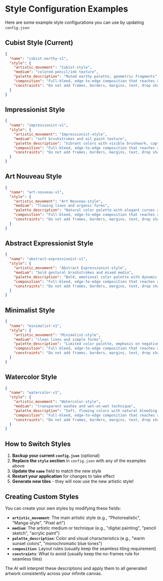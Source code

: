 # Style Configuration Examples

Here are some example style configurations you can use by updating `config.json`:

## Cubist Style (Current)

```json
{
  "name": "cubist-earthy-v1",
  "style": {
    "artistic_movement": "Cubist-style",
    "medium": "colored-pencil/ink texture",
    "palette_description": "Muted earthy palette, geometric fragments",
    "composition": "Full-bleed, edge-to-edge composition that reaches all four sides; seamless continuation to neighboring tiles",
    "constraints": "Do not add frames, borders, margins, text, drop shadows, or vignettes"
  }
}
```

## Impressionist Style

```json
{
  "name": "impressionist-v1",
  "style": {
    "artistic_movement": "Impressionist-style",
    "medium": "soft brushstrokes and oil paint texture",
    "palette_description": "Vibrant colors with visible brushwork, capturing light and atmosphere",
    "composition": "Full-bleed, edge-to-edge composition that reaches all four sides; seamless continuation to neighboring tiles",
    "constraints": "Do not add frames, borders, margins, text, drop shadows, or vignettes"
  }
}
```

## Art Nouveau Style

```json
{
  "name": "art-nouveau-v1",
  "style": {
    "artistic_movement": "Art Nouveau-style",
    "medium": "flowing lines and organic forms",
    "palette_description": "Natural color palette with elegant curves and botanical motifs",
    "composition": "Full-bleed, edge-to-edge composition that reaches all four sides; seamless continuation to neighboring tiles",
    "constraints": "Do not add frames, borders, margins, text, drop shadows, or vignettes"
  }
}
```

## Abstract Expressionist Style

```json
{
  "name": "abstract-expressionist-v1",
  "style": {
    "artistic_movement": "Abstract Expressionist-style",
    "medium": "bold gestural brushstrokes and mixed media",
    "palette_description": "Bold, emotional color palette with dynamic forms and textures",
    "composition": "Full-bleed, edge-to-edge composition that reaches all four sides; seamless continuation to neighboring tiles",
    "constraints": "Do not add frames, borders, margins, text, drop shadows, or vignettes"
  }
}
```

## Minimalist Style

```json
{
  "name": "minimalist-v1",
  "style": {
    "artistic_movement": "Minimalist-style",
    "medium": "clean lines and simple forms",
    "palette_description": "Limited color palette, emphasis on negative space and geometric simplicity",
    "composition": "Full-bleed, edge-to-edge composition that reaches all four sides; seamless continuation to neighboring tiles",
    "constraints": "Do not add frames, borders, margins, text, drop shadows, or vignettes"
  }
}
```

## Watercolor Style

```json
{
  "name": "watercolor-v1",
  "style": {
    "artistic_movement": "Watercolor-style",
    "medium": "transparent washes and wet-on-wet technique",
    "palette_description": "Soft, flowing colors with natural bleeding and transparency effects",
    "composition": "Full-bleed, edge-to-edge composition that reaches all four sides; seamless continuation to neighboring tiles",
    "constraints": "Do not add frames, borders, margins, text, drop shadows, or vignettes"
  }
}
```

## How to Switch Styles

1. **Backup your current `config.json`** (optional)
2. **Replace the `style` section** in `config.json` with any of the examples above
3. **Update the `name`** field to match the new style
4. **Restart your application** for changes to take effect
5. **Generate new tiles** - they will now use the new artistic style!

## Creating Custom Styles

You can create your own styles by modifying these fields:

- **`artistic_movement`**: The main artistic style (e.g., "Photorealistic", "Manga-style", "Pixel art")
- **`medium`**: The artistic medium or technique (e.g., "digital painting", "pencil sketch", "acrylic paint")
- **`palette_description`**: Color and visual characteristics (e.g., "warm sunset colors", "monochromatic blue tones")
- **`composition`**: Layout rules (usually keep the seamless tiling requirement)
- **`constraints`**: What to avoid (usually keep the no-frames rule for seamless tiles)

The AI will interpret these descriptions and apply them to all generated artwork consistently across your infinite canvas.
